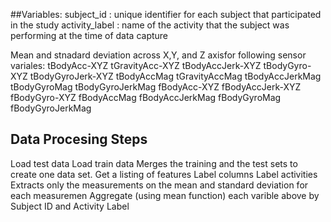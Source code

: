 ##Variables:
subject_id : unique identifier for each subject that participated in the study
activity_label : name of the activity that the subject was performing at the time of data capture

Mean and stnadard deviation across X,Y, and Z axisfor following sensor variales:
tBodyAcc-XYZ
tGravityAcc-XYZ
tBodyAccJerk-XYZ
tBodyGyro-XYZ
tBodyGyroJerk-XYZ
tBodyAccMag
tGravityAccMag
tBodyAccJerkMag
tBodyGyroMag
tBodyGyroJerkMag
fBodyAcc-XYZ
fBodyAccJerk-XYZ
fBodyGyro-XYZ
fBodyAccMag
fBodyAccJerkMag
fBodyGyroMag
fBodyGyroJerkMag

## Data Procesing Steps

Load test data
Load train data
Merges the training and the test sets to create one data set.
Get a listing of features
Label columns
Label activities
Extracts only the measurements on the mean and standard deviation for each measuremen
Aggregate (using mean function) each varible above by Subject ID and Activity Label
